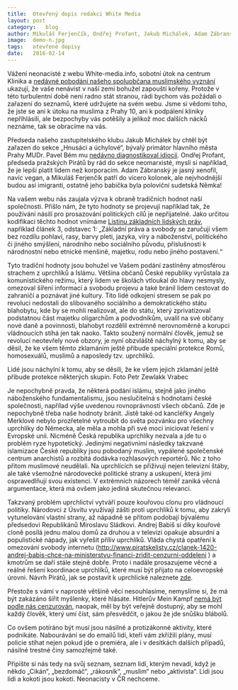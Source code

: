 ```yaml
---
title:	Otevřený dopis redakci White Media
layout:	post
category:	blog
author:	Mikuláš Ferjenčík, Ondřej Profant, Jakub Michálek, Adam Zábranský
image:	demo-n.jpg
tags:	otevřené dopisy
date:	2016-02-14
---
```


Vážení neonacisté z webu White-media.info, sobotní útok na centrum Klinika a [nedávné pobodání našeho spoluobčana muslimského vyznání](http://tn.nova.cz/clanek/napadeni-v-praze-pobodany-muslim-dostal-policejni-ochranku.html) ukazují, že vaše nenávist v naší zemi bohužel zapouští kořeny. Protože v této turbulentní době není radno stát stranou, rádi bychom vás požádali o zařazení do seznamů, které udržujete na svém webu. Jsme si vědomi toho, že jste se ani k útoku na muslima z Prahy 10, ani k podpálení kliniky nepřihlásili, ale bezpochyby vás potěšily a jelikož moc dalších nácků neznáme, tak se obracíme na vás. 

Předseda našeho zastupitelského klubu Jakub Michálek by chtěl být zařazen do sekce „Hnusáci a úchylové“, bývalý primátor hlavního města Prahy MUDr. Pavel Bém mu [nedávno diagnostikoval idiocii](http://echo24.cz/a/w3v4H/je-pan-michalek-jenom-pirat-anebo-take-idiot). Ondřej Profant, předseda pražských Pirátů by rád do sekce neomarxisté, myslí si například, že je lepší platit lidem než korporacím. Adam Zábranský je jasný xenofil, navíc vegan, a Mikuláš Ferjenčík patří do vícero kolonek, ale nejvhodnější budou asi imigranti, ostatně jeho babička byla poloviční sudetská Němka!

Na vašem webu nás zaujala výzva k obraně tradičních hodnot naší společnosti. Přišlo nám, že tyto hodnoty se projevují například tak, že používání násilí pro prosazování politických cílů je nepřijatelné. Jako určitou kodifikaci těchto hodnot vnímáme [Listinu základních lidských práv](http://www.psp.cz/docs/laws/listina.html), například článek 3, odstavec 1: „Základní práva a svobody se zaručují všem bez rozdílu pohlaví, rasy, barvy pleti, jazyka, víry a náboženství, politického či jiného smýšlení, národního nebo sociálního původu, příslušnosti k národnostní nebo etnické menšině, majetku, rodu nebo jiného postavení.“

Tyto tradiční hodnoty jsou bohužel ve Vašem podání zastíněny atmosférou strachem z uprchlíků a Islámu. Většina občanů České republiky vyrůstala za komunistického režimu, který lidem ve školách vtloukal do hlavy nesmysly, omezoval šíření informací a svobodu projevu a také bránil lidem cestovat do zahraničí a poznávat jiné kultury. Tito lidé odkojení stresem se pak po revoluci nedostali do slibovaného sociálního a demokratického státu blahobytu, kde by se mohli realizovat, ale do státu, který zprivatizoval podstatnou část majetku oligarchům a podvodníkům, uvalil na své občany nové daně a povinnosti, blahobyt rozdělil extrémně nerovnoměrně a korupci vládnoucích stíhá jen tak naoko. Takto soužený normální člověk, jemuž se revolucí neotevřely nové obzory, je nyní obzvláště náchylný k tomu, aby se děsil, že ke všem těmto zklamáním ještě přibude speciální protekce Romů, homosexuálů, muslimů a naposledy tzv. uprchlíků.

Lidé jsou náchylní k tomu, aby se děsili, že ke všem jejich zklamání ještě přibude protekce některých skupin. Foto Petr Zewlakk Vrabec

Je nepochybně pravda, že některá podání islámu, stejně jako jiného náboženského fundamentalismu, jsou neslučitelná s hodnotami české společnosti, napřílad výše uvedenou rovnoprávností všech občanů. Zde je nepochybně třeba naše hodnoty bránit. Jistě také od kancléřky Angely Merklové nebylo prozřetelné vytroubit do světa pozvánku pro všechny uprchlíky do Německa, ale měla a mohla při své moci iniciovat řešení v Evropské unii. Nicméně Česká republika uprchlíky nezvala a jde tu o problém ryze hypotetický. Jedinými negativními následky takzvané islamizace České republiky jsou pobodaný muslim, vypálené společenské centrum anarchistů a rozbitá dodávka rozhlasových reportérů. Nic z toho přitom muslimové neudělali. Na uprchlících se přiživují nejen televizní štáby, ale také všemožné národovecké politické strany a uskupení, která jimi ospravedlňují svou existenci. V extrémních názorech téměř zaniká věcná argumentace, která má ovšem jako jediná skutečnou relevanci. 

Takzvaný problém uprchlictví vytváří pouze kouřovou clonu pro vládnoucí politiky. Národovci z Úsvitu využívají zášti proti uprchlíků k tomu, aby zakryli vytunelování vlastní strany, až nápadně se přitom podobají bývalému předsedovi Republikánů Miroslavu Sládkovi. Andrej Babiš si díky kouřové cloně posílá jednu malou domů za druhou a v televizi opakuje absurdní a populistické nápady, jak vyřešit příliv uprchlíků. Vláda chystá opatření k omezování svobody internetu (http://www.piratskelisty.cz/clanek-1420-andrej-babis-chce-na-ministerstvu-financi-zridit-cenzurni-oddeleni ) a kmotrům se daří stále stejně dobře. Proto i nadále prosazujeme věcné a reálné řešení koordinace uprchlíků, které musí být přijato na celoevropské úrovni. Návrh Pirátů, jak se postavit k uprchlické naleznete [zde](https://www.pirati.cz/stanoviska/piratske_stanovisko_k_vlne_uprchliku_-_jednotne_azylove_rizeni_v_evrope_plan_na_integraci_uprchliku_v_cesku).

Přestože s vámi v naprosté většině věcí nesouhlasíme, nemyslíme si, že má být zakázáno šířit myšlenky, které hlásáte. Hitlerův Mein Kampf [nemá být podle nás cenzurován](http://www.piratskelisty.cz/clanek-1076-zname-cely-pribeh-autora-hitlera-mezinarodni-kontrola-nebezpecnych-informaci), naopak, měl by být veřejně dostupný, aby se mohl každý člověk, který umí číst, sám přesvědčit, o jakou že jde snůšku blábolů. 

Co ovšem potíráno být musí jsou násilné a protizákonné aktivity, které podnikáte. Nabourávání se do emailů lidí, kteří vám zkřížili plány, musí policie stíhat nejen pokud jde o premiéra, ale i v desítkách dalších případů, násilné trestné činy samozřejmě také. 

Připište si nás tedy na svůj seznam, seznam lidí, kterým nevadí, když je někdo „Cikán“, „bezdomáč“, „rákosník“, „muslim“ nebo „aktivista“. Lidi jsou lidi a kokoti jsou kokoti. Neonacisty v ČR nechceme. 


